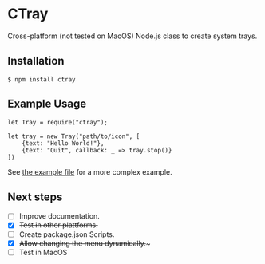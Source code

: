# CTray

Cross-platform (not tested on MacOS) Node.js class to create system trays.

## Installation

```$ npm install ctray```

## Example Usage

```
let Tray = require("ctray");

let tray = new Tray("path/to/icon", [
    {text: "Hello World!"},
    {text: "Quit", callback: _ => tray.stop()}
])
```

See [the example file](example.js) for a more complex example.

## Next steps

 - [ ] Improve documentation.
 - [x] ~~Test in other plattforms.~~
 - [ ] Create package.json Scripts.
 - [x] ~~Allow changing the menu dynamically.~~~
 - [ ] Test in MacOS
